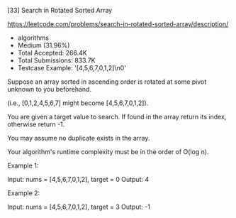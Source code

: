 [33] Search in Rotated Sorted Array  

https://leetcode.com/problems/search-in-rotated-sorted-array/description/

* algorithms
* Medium (31.96%)
* Total Accepted:    266.4K
* Total Submissions: 833.7K
* Testcase Example:  '[4,5,6,7,0,1,2]\n0'

Suppose an array sorted in ascending order is rotated at some pivot unknown to you beforehand.

(i.e., [0,1,2,4,5,6,7] might become [4,5,6,7,0,1,2]).

You are given a target value to search. If found in the array return its index, otherwise return -1.

You may assume no duplicate exists in the array.

Your algorithm's runtime complexity must be in the order of O(log n).

Example 1:


Input: nums = [4,5,6,7,0,1,2], target = 0
Output: 4


Example 2:


Input: nums = [4,5,6,7,0,1,2], target = 3
Output: -1

